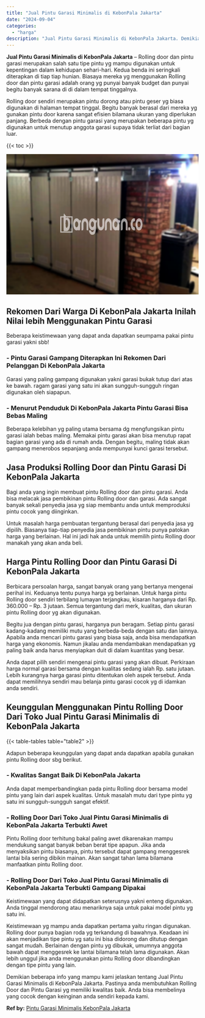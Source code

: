 ```yaml
---
title: "Jual Pintu Garasi Minimalis di KebonPala Jakarta"
date: "2024-09-04"
categories: 
  - "harga"
description: "Jual Pintu Garasi Minimalis di KebonPala Jakarta. Demikian beberapa info yang mampu kami jelaskan tentang Jual Pintu Garasi Minimalis di KebonPala Jakarta. P..."
---
```


**Jual Pintu Garasi Minimalis di KebonPala Jakarta** – Rolling door dan pintu garasi merupakan salah satu tipe pintu yg mampu digunakan untuk kepentingan dalam kehidupan sehari-hari. Kedua benda ini seringkali diterapkan di tiap tiap hunian. Biasaya mereka yg menggunakan Rolling door dan pintu garasi adalah orang yg punyai banyak budget dan punyai begitu banyak sarana di di dalam tempat tinggalnya.

Rolling door sendiri merupakan pintu dorong atau pintu geser yg biasa digunakan di halaman tempat tinggal. Begitu banyak berasal dari mereka yg gunakan pintu door karena sangat efisien bilamana ukuran yang diperlukan panjang. Berbeda dengan pintu garasi yang merupakan beberapa pintu yg digunakan untuk menutup anggota garasi supaya tidak terliat dari bagian luar.

{{< toc >}}

![Jual Pintu Garasi Minimalis di KebonPala Jakarta](/images/pintu-garasi-35.png)

## Rekomen Dari Warga Di KebonPala Jakarta Inilah Nilai lebih Menggunakan Pintu Garasi

Beberapa keistimewaan yang dapat anda dapatkan seumpama pakai pintu garasi yakni sbb!

### \- Pintu Garasi Gampang Diterapkan Ini Rekomen Dari Pelanggan Di KebonPala Jakarta

Garasi yang paling gampang digunakan yakni garasi bukak tutup dari atas ke bawah. ragam garasi yang satu ini akan sungguh-sungguh ringan digunakan oleh siapapun.

### \- Menurut Penduduk Di KebonPala Jakarta Pintu Garasi Bisa Bebas Maling

Beberapa kelebihan yg paling utama bersama dg mengfungsikan pintu garasi ialah bebas maling. Memakai pintu garasi akan bisa menutup rapat bagian garasi yang ada di rumah anda. Dengan begitu, maling tidak akan gampang menerobos sepanjang anda mempunyai kunci garasi tersebut.

## Jasa Produksi Rolling Door dan Pintu Garasi Di KebonPala Jakarta

Bagi anda yang ingin membuat pintu Rolling door dan pintu garasi. Anda bisa melacak jasa pembikinan pintu Rolling door dan garasi. Ada sangat banyak sekali penyedia jasa yg siap membantu anda untuk memproduksi pintu cocok yang diinginkan.

Untuk masalah harga pembuatan tergantung berasal dari penyedia jasa yg dipilih. Biasanya tiap-tiap penyedia jasa pembikinan pintu punya patokan harga yang berlainan. Hal ini jadi hak anda untuk memilih pintu Rolling door manakah yang akan anda beli.

## Harga Pintu Rolling Door dan Pintu Garasi Di KebonPala Jakarta

Berbicara persoalan harga, sangat banyak orang yang bertanya mengenai perihal ini. Keduanya tentu punya harga yg berlainan. Untuk harga pintu Rolling door sendiri terbilang lumayan terjangkau, kisaran harganya dari Rp. 360.000 – Rp. 3 jutaan. Semua tergantung dari merk, kualitas, dan ukuran pintu Rolling door yg akan digunakan.

Begitu jua dengan pintu garasi, harganya pun beragam. Setiap pintu garasi kadang-kadang memiliki mutu yang berbeda-beda dengan satu dan lainnya. Apabila anda mencari pintu garasi yang biasa saja, anda bisa mendapatkan harga yang ekonomis. Namun jikalau anda mendambakan mendapatkan yg paling baik anda harus menyiapkan duit di dalam kuantitas yang besar.

Anda dapat pilih sendiri mengenai pintu garasi yang akan dibuat. Perkiraan harga normal garasi bersama dengan kualitas sedang ialah Rp. satu jutaan. Lebih kurangnya harga garasi pintu ditentukan oleh aspek tersebut. Anda dapat memilihnya sendiri mau belanja pintu garasi cocok yg di idamkan anda sendiri.

## Keunggulan Menggunakan Pintu Rolling Door Dari Toko Jual Pintu Garasi Minimalis di KebonPala Jakarta

{{< table-tables table="table2" >}}

Adapun beberapa keunggulan yang dapat anda dapatkan apabila gunakan pintu Rolling door sbg berikut.

### \- Kwalitas Sangat Baik Di KebonPala Jakarta

Anda dapat memperbandingkan pada pintu Rolling door bersama model pintu yang lain dari aspek kualitas. Untuk masalah mutu dari type pintu yg satu ini sungguh-sungguh sangat efektif.

### \- Rolling Door Dari Toko Jual Pintu Garasi Minimalis di KebonPala Jakarta Terbukti Awet

Pintu Rolling door terhitung bakal paling awet dikarenakan mampu mendukung sangat banyak beban berat tipe apapun. Jika anda menyaksikan pintu biasanya, pintu tersebut dapat gampang menggesrek lantai bila sering dibikin mainan. Akan sangat tahan lama bilamana manfaatkan pintu Rolling door.

### \- Rolling Door Dari Toko Jual Pintu Garasi Minimalis di KebonPala Jakarta Terbukti Gampang Dipakai

Keistimewaan yang dapat didapatkan seterusnya yakni enteng digunakan. Anda tinggal mendorong atau menariknya saja untuk pakai model pintu yg satu ini.

Keistimewaan yg mampu anda dapatkan pertama yaitu ringan digunakan. Rolling door punya bagian roda yg terkandung di bawahnya. Keadaan ini akan menjadikan tipe pintu yg satu ini bisa didorong dan ditutup dengan sangat mudah. Berlainan dengan pintu yg dibukak, umumnya anggota bawah dapat menggesrek ke lantai bilamana telah lama digunakan. Akan lebih unggul jika anda menggunakan pintu Rolling door dibandingkan dengan tipe pintu yang lain.

Demikian beberapa info yang mampu kami jelaskan tentang Jual Pintu Garasi Minimalis di KebonPala Jakarta. Pastinya anda membutuhkan Rolling Door dan Pintu Garasi yg memiliki kwalitas baik. Anda bisa membelinya yang cocok dengan keinginan anda sendiri kepada kami.

**Ref by:** [Pintu Garasi Minimalis KebonPala Jakarta](https://id.wikipedia.org/wiki/Pintu)
